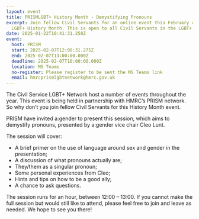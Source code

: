 ```yaml
---
layout: event
title: PRISMLGBT+ History Month - Demystifying Pronouns
excerpt: Join fellow Civil Servants for an online event this February as part of
  LGBT+ History Month. This is open to all Civil Servants in the LGBT+ Network.
date: 2025-01-22T10:41:31.258Z
event:
  host: PRISM
  start: 2025-02-07T12:00:31.275Z
  end: 2025-02-07T13:00:00.000Z
  deadline: 2025-02-07T10:00:00.000Z
  location: MS Teams
  no-register: Please register to be sent the MS Teams link
  email: hmrcprismlgbtnetwork@hmrc.gov.uk
---
```

The Civil Service LGBT+ Network host a number of events throughout the year. This event is being held in partnership with HMRC’s PRISM network. So why don’t you join fellow Civil Servants for this History Month event.

PRISM have invited a:gender to present this session, which aims to demystify pronouns, presented by a:gender vice chair Cleo Lunt.

The session will cover:

* A brief primer on the use of language around sex and gender in the presentation;
* A discussion of what pronouns actually are;
* They/them as a singular pronoun;
* Some personal experiences from Cleo;
* Hints and tips on how to be a good ally;
* A chance to ask questions.

The session runs for an hour, between 12:00 – 13:00. If you cannot make the full session but would still like to attend, please feel free to join and leave as needed. We hope to see you there!